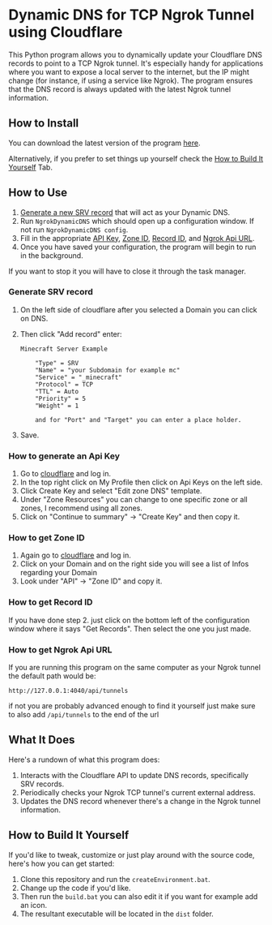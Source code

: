 # Dynamic DNS for TCP Ngrok Tunnel using Cloudflare

This Python program allows you to dynamically update your Cloudflare DNS records to point to a TCP Ngrok tunnel. It's especially handy for applications where you want to expose a local server to the internet, but the IP might change (for instance, if using a service like Ngrok). The program ensures that the DNS record is always updated with the latest Ngrok tunnel information.

## How to Install

You can download the latest version of the program [here](https://github.com/voidlesity/ngrok-dynamic-dns/releases).

Alternatively, if you prefer to set things up yourself check the [How to Build It Yourself](#how-to-build-it-yourself) Tab.

## How to Use

1. [Generate a new SRV record](#generate-srv-record) that will act as your Dynamic DNS.
2. Run `NgrokDynamicDNS` which should open up a configuration window. If not run `NgrokDynamicDNS config`.
3. Fill in the appropriate [API Key](#how-to-generate-an-api-key), [Zone ID](#how-to-get-zone-id), [Record ID](how-to-get-record-id), and [Ngrok Api URL](how-to-get-ngrok-api-url).
4. Once you have saved your configuration, the program will begin to run in the background.

If you want to stop it you will have to close it through the task manager.

### Generate SRV record

1.  On the left side of cloudflare after you selected a Domain you can click on DNS.
2.  Then click "Add record" enter:

    ```
    Minecraft Server Example

        "Type" = SRV
        "Name" = "your Subdomain for example mc"
        "Service" = "_minecraft"
        "Protocol" = TCP
        "TTL" = Auto
        "Priority" = 5
        "Weight" = 1

        and for "Port" and "Target" you can enter a place holder.
    ```

3.  Save.

### How to generate an Api Key

1. Go to [cloudflare](https://dash.cloudflare.com/) and log in.
2. In the top right click on My Profile then click on Api Keys on the left side.
3. Click Create Key and select "Edit zone DNS" template.
4. Under "Zone Resources" you can change to one specific zone or all zones, I recommend using all zones.
5. Click on "Continue to summary" -> "Create Key" and then copy it.

### How to get Zone ID

1. Again go to [cloudflare](https://dash.cloudflare.com/) and log in.
2. Click on your Domain and on the right side you will see a list of Infos regarding your Domain
3. Look under "API" -> "Zone ID" and copy it.

### How to get Record ID

If you have done step 2. just click on the bottom left of the configuration window where it says "Get Records".
Then select the one you just made.

### How to get Ngrok Api URL

If you are running this program on the same computer as your Ngrok tunnel the default path would be:

```
http://127.0.0.1:4040/api/tunnels
```

if not you are probably advanced enough to find it yourself just make sure to also add `/api/tunnels` to the end of the url

## What It Does

Here's a rundown of what this program does:

1. Interacts with the Cloudflare API to update DNS records, specifically SRV records.
2. Periodically checks your Ngrok TCP tunnel's current external address.
3. Updates the DNS record whenever there's a change in the Ngrok tunnel information.

## How to Build It Yourself

If you'd like to tweak, customize or just play around with the source code, here's how you can get started:

1. Clone this repository and run the `createEnvironment.bat`.
2. Change up the code if you'd like.
3. Then run the `build.bat` you can also edit it if you want for example add an icon.
4. The resultant executable will be located in the `dist` folder.
